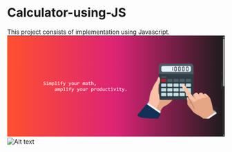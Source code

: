 # Calculator-using-JS
This project consists of implementation using Javascript.
![Alt text](https://raw.githubusercontent.com/ShivendraSinha418/Calculator-using-JS/refs/heads/main/calci1.png)
![Alt text]()
